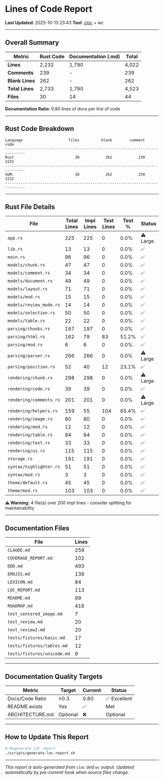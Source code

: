 # Lines of Code Report

**Last Updated**: 2025-10-13 23:43
**Tool**: [cloc](https://github.com/AlDanial/cloc) + wc

---

## Overall Summary

| Metric | Rust Code | Documentation (.md) | Total |
|--------|-----------|---------------------|-------|
| **Lines** | 2,232 | 1,790 | 4,022 |
| **Comments** | 239 | - | 239 |
| **Blank Lines** | 262 | - | 262 |
| **Total Lines** | 2,733 | 1,790 | 4,523 |
| **Files** | 30 | 14 | 44 |

**Documentation Ratio**: 0.80 lines of docs per line of code

---

## Rust Code Breakdown

```
Language                     files          blank        comment           code
-------------------------------------------------------------------------------
Rust                            30            262            239           2232
-------------------------------------------------------------------------------
SUM:                            30            262            239           2232
-------------------------------------------------------------------------------
```

---

## Rust File Details

| File | Total Lines | Impl Lines | Test Lines | Test % | Status |
|------|-------------|------------|------------|--------|--------|
| `app.rs` | 225 | 225 | 0 | 0.0% | ⚠️ Large |
| `lib.rs` | 13 | 13 | 0 | 0.0% | ✅ |
| `main.rs` | 96 | 96 | 0 | 0.0% | ✅ |
| `models/chunk.rs` | 47 | 47 | 0 | 0.0% | ✅ |
| `models/comment.rs` | 34 | 34 | 0 | 0.0% | ✅ |
| `models/document.rs` | 49 | 49 | 0 | 0.0% | ✅ |
| `models/layout.rs` | 71 | 71 | 0 | 0.0% | ✅ |
| `models/mod.rs` | 15 | 15 | 0 | 0.0% | ✅ |
| `models/review_mode.rs` | 14 | 14 | 0 | 0.0% | ✅ |
| `models/selection.rs` | 50 | 50 | 0 | 0.0% | ✅ |
| `models/table.rs` | 22 | 22 | 0 | 0.0% | ✅ |
| `parsing/chunks.rs` | 197 | 197 | 0 | 0.0% | ✅ |
| `parsing/html.rs` | 162 | 79 | 83 | 51.2% | ✅ |
| `parsing/mod.rs` | 6 | 6 | 0 | 0.0% | ✅ |
| `parsing/parser.rs` | 266 | 266 | 0 | 0.0% | ⚠️ Large |
| `parsing/position.rs` | 52 | 40 | 12 | 23.1% | ✅ |
| `rendering/chunk.rs` | 298 | 298 | 0 | 0.0% | ⚠️ Large |
| `rendering/code.rs` | 39 | 39 | 0 | 0.0% | ✅ |
| `rendering/comments.rs` | 201 | 201 | 0 | 0.0% | ⚠️ Large |
| `rendering/helpers.rs` | 159 | 55 | 104 | 65.4% | ✅ |
| `rendering/image.rs` | 80 | 80 | 0 | 0.0% | ✅ |
| `rendering/mod.rs` | 12 | 12 | 0 | 0.0% | ✅ |
| `rendering/table.rs` | 84 | 84 | 0 | 0.0% | ✅ |
| `rendering/text.rs` | 33 | 33 | 0 | 0.0% | ✅ |
| `rendering/ui.rs` | 115 | 115 | 0 | 0.0% | ✅ |
| `storage.rs` | 191 | 191 | 0 | 0.0% | ✅ |
| `syntax/highlighter.rs` | 51 | 51 | 0 | 0.0% | ✅ |
| `syntax/mod.rs` | 3 | 3 | 0 | 0.0% | ✅ |
| `theme/default.rs` | 45 | 45 | 0 | 0.0% | ✅ |
| `theme/mod.rs` | 103 | 103 | 0 | 0.0% | ✅ |

**⚠️ Warning:** 4 file(s) over 200 impl lines - consider splitting for maintainability

---

## Documentation Files

| File | Lines |
|------|-------|
| `CLAUDE.md` | 259 |
| `COVERAGE_REPORT.md` | 102 |
| `DDD.md` | 493 |
| `EMOJIS.md` | 139 |
| `LEXICON.md` | 84 |
| `LOC_REPORT.md` | 113 |
| `README.md` | 99 |
| `ROADMAP.md` | 416 |
| `test_centered_image.md` | 7 |
| `test_review.md` | 20 |
| `test_review2.md` | 20 |
| `tests/fixtures/basic.md` | 17 |
| `tests/fixtures/tables.md` | 12 |
| `tests/fixtures/unicode.md` | 9 |

---

## Documentation Quality Targets

| Metric | Target | Current | Status |
|--------|--------|---------|--------|
| Docs/Code Ratio | ≥0.3 | 0.80 | ✅ Excellent |
| README exists | Yes | ✅ | Met |
| ARCHITECTURE.md | Optional | ❌ | Optional |

---

## How to Update This Report

```bash
# Regenerate LOC report
./scripts/generate-loc-report.sh
```

---

*This report is auto-generated from `cloc` and `wc` output.*
*Updated automatically by pre-commit hook when source files change.*
